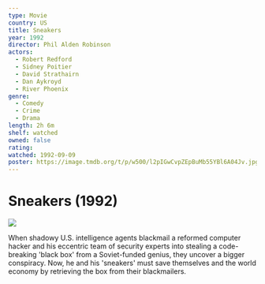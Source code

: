 ```yaml
---
type: Movie
country: US
title: Sneakers
year: 1992
director: Phil Alden Robinson
actors:
  - Robert Redford
  - Sidney Poitier
  - David Strathairn
  - Dan Aykroyd
  - River Phoenix
genre:
  - Comedy
  - Crime
  - Drama
length: 2h 6m
shelf: watched
owned: false
rating:
watched: 1992-09-09
poster: https://image.tmdb.org/t/p/w500/l2pIGwCvpZEpBuMb55YBl6A04Jv.jpg
---
```


# Sneakers (1992)

![](https://image.tmdb.org/t/p/w500/l2pIGwCvpZEpBuMb55YBl6A04Jv.jpg)

When shadowy U.S. intelligence agents blackmail a reformed computer hacker and his eccentric team of security experts into stealing a code-breaking 'black box' from a Soviet-funded genius, they uncover a bigger conspiracy. Now, he and his 'sneakers' must save themselves and the world economy by retrieving the box from their blackmailers.